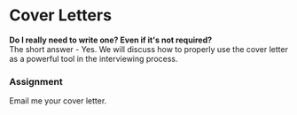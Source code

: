 # Cover Letters  
  
**Do I really need to write one? Even if it's not required?**  
The short answer - Yes. We will discuss how to properly use the cover letter as a powerful tool in the interviewing process.  
  
### Assignment  
Email me your cover letter.
